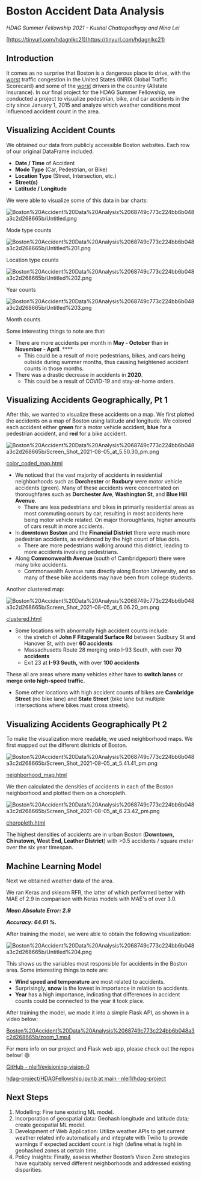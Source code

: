 # Boston Accident Data Analysis

*HDAG Summer Fellowship 2021 - Kushal Chattopadhyay and Nina Lei*

[https://tinyurl.com/hdagnlkc21](https://tinyurl.com/hdagnlkc21)

## Introduction

It comes as no surprise that Boston is a dangerous place to drive, with the [worst](https://inrix.com/scorecard/#) traffic congestion in the United States (INRIX Global Traffic Scorecard) and some of the [worst](https://slate.com/technology/2014/08/which-city-has-the-worst-drivers-boston-baltimore-washington-d-c-miami.html) drivers in the country (Allstate Insurance). In our final project for the HDAG Summer Fellowship, we conducted a project to visualize pedestrian, bike, and car accidents in the city since January 1, 2015 and analyze which weather conditions most influenced accident count in the area.

## Visualizing Accident Counts

We obtained our data from publicly accessible Boston websites. Each row of our original DataFrame included:

- **Date / Time** of Accident
- **Mode Type** (Car, Pedestrian, or Bike)
- **Location Type** (Street, Intersection, etc.)
- **Street(s)**
- **Latitude / Longitude**

We were able to visualize some of this data in bar charts:

![Boston%20Accident%20Data%20Analysis%2068749c773c224bb6b048a3c2d268665b/Untitled.png](Boston%20Accident%20Data%20Analysis%2068749c773c224bb6b048a3c2d268665b/Untitled.png)

Mode type counts

![Boston%20Accident%20Data%20Analysis%2068749c773c224bb6b048a3c2d268665b/Untitled%201.png](Boston%20Accident%20Data%20Analysis%2068749c773c224bb6b048a3c2d268665b/Untitled%201.png)

Location type counts

![Boston%20Accident%20Data%20Analysis%2068749c773c224bb6b048a3c2d268665b/Untitled%202.png](Boston%20Accident%20Data%20Analysis%2068749c773c224bb6b048a3c2d268665b/Untitled%202.png)

Year counts

![Boston%20Accident%20Data%20Analysis%2068749c773c224bb6b048a3c2d268665b/Untitled%203.png](Boston%20Accident%20Data%20Analysis%2068749c773c224bb6b048a3c2d268665b/Untitled%203.png)

Month counts

Some interesting things to note are that:

- There are more accidents per month in **May - October** than in **November - April**. ****
    - This could be a result of more pedestrians, bikes, and cars being outside during summer months, thus causing heightened accident counts in those months.
- There was a drastic decrease in accidents in **2020**.
    - This could be a result of COVID-19 and stay-at-home orders.

## Visualizing Accidents Geographically, Pt 1

After this, we wanted to visualize these accidents on a map. We first plotted the accidents on a map of Boston using latitude and longitude. We colored each accident either **green** for a motor vehicle accident, **blue** for a pedestrian accident, and **red** for a bike accident.

![Boston%20Accident%20Data%20Analysis%2068749c773c224bb6b048a3c2d268665b/Screen_Shot_2021-08-05_at_5.50.30_pm.png](Boston%20Accident%20Data%20Analysis%2068749c773c224bb6b048a3c2d268665b/Screen_Shot_2021-08-05_at_5.50.30_pm.png)

[color_coded_map.html](Boston%20Accident%20Data%20Analysis%2068749c773c224bb6b048a3c2d268665b/color_coded_map.html)

- We noticed that the vast majority of accidents in residential neighborhoods such as **Dorchester** or **Roxbury** were motor vehicle accidents (green). Many of these accidents were concentrated on thoroughfares such as **Dorchester Ave**, **Washington St**, and **Blue Hill Avenue**.
    - There are less pedestrians and bikes in primarily residential areas as most commuting occurs by car, resulting in most accidents here being motor vehicle related. On major thoroughfares, higher amounts of cars result in more accidents.
- In **downtown Boston** and the **Financial District** there were much more pedestrian accidents, as evidenced by the high count of blue dots.
    - There are more pedestrians walking around this district, leading to more accidents involving pedestrians.
- Along **Commonwealth Avenue** (south of Cambridgeport) there were many bike accidents.
    - Commonwealth Avenue runs directly along Boston University, and so many of these bike accidents may have been from college students.

Another clustered map:

![Boston%20Accident%20Data%20Analysis%2068749c773c224bb6b048a3c2d268665b/Screen_Shot_2021-08-05_at_6.06.20_pm.png](Boston%20Accident%20Data%20Analysis%2068749c773c224bb6b048a3c2d268665b/Screen_Shot_2021-08-05_at_6.06.20_pm.png)

[clustered.html](Boston%20Accident%20Data%20Analysis%2068749c773c224bb6b048a3c2d268665b/clustered.html)

- Some locations with abnormally high accident counts include:
    - the stretch of **John F Fitzgerald Surface Rd** between Sudbury St and Hanover St, with over **60 accidents**
    - Massachusetts Route 28 merging onto I-93 South, with over **70 accidents**
    - Exit 23 at **I-93 South,** with over **100 accidents**

These all are areas where many vehicles either have to **switch lanes** or **merge onto high-speed traffic.**

- Some other locations with high accident counts of bikes are **Cambridge Street** (no bike lane) and **State Street** (bike lane but multiple intersections where bikes must cross streets).

## Visualizing Accidents Geographically Pt 2

To make the visualization more readable, we used neighborhood maps. We first mapped out the different districts of Boston.

![Boston%20Accident%20Data%20Analysis%2068749c773c224bb6b048a3c2d268665b/Screen_Shot_2021-08-05_at_5.41.41_pm.png](Boston%20Accident%20Data%20Analysis%2068749c773c224bb6b048a3c2d268665b/Screen_Shot_2021-08-05_at_5.41.41_pm.png)

[neighborhood_map.html](Boston%20Accident%20Data%20Analysis%2068749c773c224bb6b048a3c2d268665b/neighborhood_map.html)

We then calculated the densities of accidents in each of the Boston neighborhood and plotted them on a choropleth.

![Boston%20Accident%20Data%20Analysis%2068749c773c224bb6b048a3c2d268665b/Screen_Shot_2021-08-05_at_6.23.42_pm.png](Boston%20Accident%20Data%20Analysis%2068749c773c224bb6b048a3c2d268665b/Screen_Shot_2021-08-05_at_6.23.42_pm.png)

[choropleth.html](Boston%20Accident%20Data%20Analysis%2068749c773c224bb6b048a3c2d268665b/choropleth_(1).html)

The highest densities of accidents are in urban Boston (**Downtown, Chinatown, West End, Leather District**) with >0.5 accidents / square meter over the six year timespan.

## Machine Learning Model

Next we obtained weather data of the area.

We ran Keras and sklearn RFR, the latter of which performed better with MAE of 2.9 in comparison with Keras models with MAE's of over 3.0.

***Mean Absolute Error: 2.9***

***Accuracy: 64.61 %.***

After training the model, we were able to obtain the following visualization:

![Boston%20Accident%20Data%20Analysis%2068749c773c224bb6b048a3c2d268665b/Untitled%204.png](Boston%20Accident%20Data%20Analysis%2068749c773c224bb6b048a3c2d268665b/Untitled%204.png)

This shows us the variables most responsible for accidents in the Boston area. Some interesting things to note are:

- **Wind speed and temperature** are most related to accidents.
- Surprisingly, **snow** is the lowest in importance in relation to accidents.
- **Year** has a high importance, indicating that differences in accident counts could be connected to the year it took place.

After training the model, we made it into a simple Flask API, as shown in a video below:

[Boston%20Accident%20Data%20Analysis%2068749c773c224bb6b048a3c2d268665b/zoom_1.mp4](Boston%20Accident%20Data%20Analysis%2068749c773c224bb6b048a3c2d268665b/zoom_1.mp4)

For more info on our project and Flask web app, please check out the repos below! 😄

[GitHub - nlei1/evisioning-vision-0](https://github.com/nlei1/evisioning-vision-0)

[hdag-project/HDAGFellowship.ipynb at main · nlei1/hdag-project](https://github.com/nlei1/hdag-project/blob/main/HDAGFellowship.ipynb)

## Next Steps

1. Modelling: Fine tune existing ML model.
2. Incorporation of geospatial data: Geohash longitude and latitude data; create geospatial ML model.
3. Development of Web Application: Utilize weather APIs to get current weather related info automatically and integrate with Twilio to provide warnings if expected accident count is high (define what is high) in geohashed zones at certain time.
4. Policy Insights: Finally, assess whether Boston’s Vision Zero strategies have equitably served different neighborhoods and addressed existing disparities.
